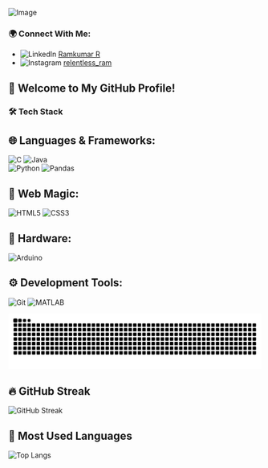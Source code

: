 ![Image](https://github.com/user-attachments/assets/3ab044d6-29b0-4403-8692-f3fa98e62086)

<h3 align="left"> 🌍 Connect With Me:</h3>

- ![LinkedIn](https://img.shields.io/badge/LinkedIn-blue?style=flat&logo=linkedin)  [Ramkumar R](https://www.linkedin.com/in/ramkumar-r-a16a79335)  
- ![Instagram](https://img.shields.io/badge/Instagram-purple?style=flat&logo=instagram)  [relentless_ram](https://www.instagram.com/relentless_ram)

</p>
<h2> 🚀 Welcome to My GitHub Profile!

  ### 🛠 Tech Stack  

## 🌐 Languages & Frameworks:
![C](https://img.shields.io/badge/C-A8B9CC?style=for-the-badge&logo=c&logoColor=white)  ![Java](https://img.shields.io/badge/Java-ED8B00?style=for-the-badge&logo=java&logoColor=white)  
![Python](https://img.shields.io/badge/Python-3776AB?style=for-the-badge&logo=python&logoColor=white)  ![Pandas](https://img.shields.io/badge/Pandas-150458?style=for-the-badge&logo=pandas&logoColor=white)  

## 🎨 Web Magic:
![HTML5](https://img.shields.io/badge/HTML5-E34F26?style=for-the-badge&logo=html5&logoColor=white)  ![CSS3](https://img.shields.io/badge/CSS3-1572B6?style=for-the-badge&logo=css3&logoColor=white)  

## 🔌 Hardware:
![Arduino](https://img.shields.io/badge/Arduino-00979D?style=for-the-badge&logo=arduino&logoColor=white)  

## ⚙️ Development Tools:
![Git](https://img.shields.io/badge/Git-F05032?style=for-the-badge&logo=git&logoColor=white)  ![MATLAB](https://img.shields.io/badge/MATLAB-0076A8?style=for-the-badge&logo=mathworks&logoColor=white)  

</h2>

<picture>
  <source media="(prefers-color-scheme: dark)" srcset="https://raw.githubusercontent.com/ramkumar27072006/ramkumar27072006/output/github-snake-dark.svg" />
  <source media="(prefers-color-scheme: light)" srcset="https://raw.githubusercontent.com/ramkumar27072006/ramkumar27072006/output/github-snake.svg" />
  <img alt="github-snake" src="https://raw.githubusercontent.com/ramkumar27072006/ramkumar27072006/output/github-snake.svg" />
</picture>

## 🔥 GitHub Streak  
![GitHub Streak](https://streak-stats.demolab.com/?user=ramkumar27072006&theme=highcontrast)


## 🚀 Most Used Languages  
![Top Langs](https://github-readme-stats-sigma-five.vercel.app/api/top-langs/?username=ramkumar27072006&layout=compact&theme=dark&cache_seconds=86400)





